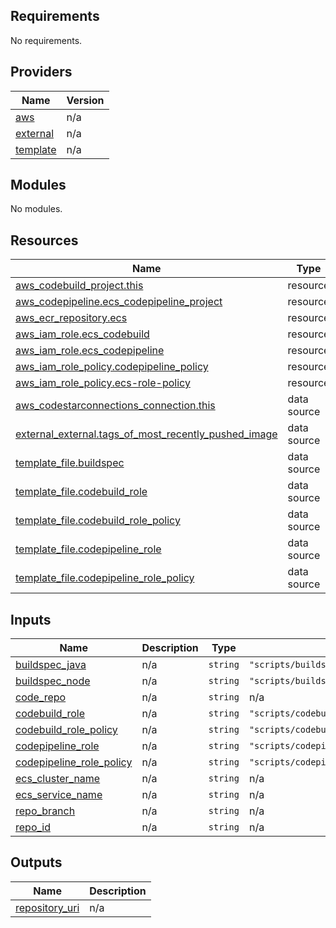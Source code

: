 <!-- BEGIN_TF_DOCS -->
## Requirements

No requirements.

## Providers

| Name | Version |
|------|---------|
| <a name="provider_aws"></a> [aws](#provider\_aws) | n/a |
| <a name="provider_external"></a> [external](#provider\_external) | n/a |
| <a name="provider_template"></a> [template](#provider\_template) | n/a |

## Modules

No modules.

## Resources

| Name | Type |
|------|------|
| [aws_codebuild_project.this](https://registry.terraform.io/providers/hashicorp/aws/latest/docs/resources/codebuild_project) | resource |
| [aws_codepipeline.ecs_codepipeline_project](https://registry.terraform.io/providers/hashicorp/aws/latest/docs/resources/codepipeline) | resource |
| [aws_ecr_repository.ecs](https://registry.terraform.io/providers/hashicorp/aws/latest/docs/resources/ecr_repository) | resource |
| [aws_iam_role.ecs_codebuild](https://registry.terraform.io/providers/hashicorp/aws/latest/docs/resources/iam_role) | resource |
| [aws_iam_role.ecs_codepipeline](https://registry.terraform.io/providers/hashicorp/aws/latest/docs/resources/iam_role) | resource |
| [aws_iam_role_policy.codepipeline_policy](https://registry.terraform.io/providers/hashicorp/aws/latest/docs/resources/iam_role_policy) | resource |
| [aws_iam_role_policy.ecs-role-policy](https://registry.terraform.io/providers/hashicorp/aws/latest/docs/resources/iam_role_policy) | resource |
| [aws_codestarconnections_connection.this](https://registry.terraform.io/providers/hashicorp/aws/latest/docs/data-sources/codestarconnections_connection) | data source |
| [external_external.tags_of_most_recently_pushed_image](https://registry.terraform.io/providers/hashicorp/external/latest/docs/data-sources/external) | data source |
| [template_file.buildspec](https://registry.terraform.io/providers/hashicorp/template/latest/docs/data-sources/file) | data source |
| [template_file.codebuild_role](https://registry.terraform.io/providers/hashicorp/template/latest/docs/data-sources/file) | data source |
| [template_file.codebuild_role_policy](https://registry.terraform.io/providers/hashicorp/template/latest/docs/data-sources/file) | data source |
| [template_file.codepipeline_role](https://registry.terraform.io/providers/hashicorp/template/latest/docs/data-sources/file) | data source |
| [template_file.codepipeline_role_policy](https://registry.terraform.io/providers/hashicorp/template/latest/docs/data-sources/file) | data source |

## Inputs

| Name | Description | Type | Default | Required |
|------|-------------|------|---------|:--------:|
| <a name="input_buildspec_java"></a> [buildspec\_java](#input\_buildspec\_java) | n/a | `string` | `"scripts/buildspec-java.yaml"` | no |
| <a name="input_buildspec_node"></a> [buildspec\_node](#input\_buildspec\_node) | n/a | `string` | `"scripts/buildspec-node.yaml"` | no |
| <a name="input_code_repo"></a> [code\_repo](#input\_code\_repo) | n/a | `string` | n/a | yes |
| <a name="input_codebuild_role"></a> [codebuild\_role](#input\_codebuild\_role) | n/a | `string` | `"scripts/codebuild_role.json"` | no |
| <a name="input_codebuild_role_policy"></a> [codebuild\_role\_policy](#input\_codebuild\_role\_policy) | n/a | `string` | `"scripts/codebuild_role_policy.json"` | no |
| <a name="input_codepipeline_role"></a> [codepipeline\_role](#input\_codepipeline\_role) | n/a | `string` | `"scripts/codepipeline_role.json"` | no |
| <a name="input_codepipeline_role_policy"></a> [codepipeline\_role\_policy](#input\_codepipeline\_role\_policy) | n/a | `string` | `"scripts/codepipeline_role_policy.json"` | no |
| <a name="input_ecs_cluster_name"></a> [ecs\_cluster\_name](#input\_ecs\_cluster\_name) | n/a | `string` | n/a | yes |
| <a name="input_ecs_service_name"></a> [ecs\_service\_name](#input\_ecs\_service\_name) | n/a | `string` | n/a | yes |
| <a name="input_repo_branch"></a> [repo\_branch](#input\_repo\_branch) | n/a | `string` | n/a | yes |
| <a name="input_repo_id"></a> [repo\_id](#input\_repo\_id) | n/a | `string` | n/a | yes |

## Outputs

| Name | Description |
|------|-------------|
| <a name="output_repository_uri"></a> [repository\_uri](#output\_repository\_uri) | n/a |
<!-- END_TF_DOCS -->